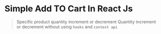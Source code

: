 # Simple Add TO Cart In React Js

> Specific product quantity increment or decrement
> Quantity increment or decrement without using `hooks` and `context api`
